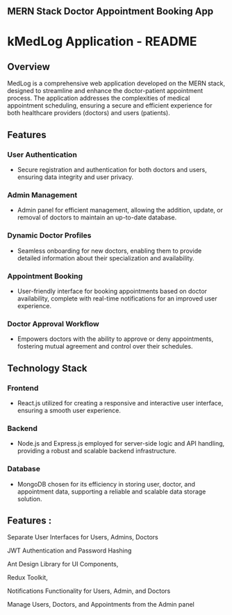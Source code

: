 ## MERN Stack Doctor Appointment Booking App
# kMedLog Application - README

## Overview
MedLog is a comprehensive web application developed on the MERN stack, designed to streamline and enhance the doctor-patient appointment process. The application addresses the complexities of medical appointment scheduling, ensuring a secure and efficient experience for both healthcare providers (doctors) and users (patients).

## Features
### User Authentication
- Secure registration and authentication for both doctors and users, ensuring data integrity and user privacy.

### Admin Management
- Admin panel for efficient management, allowing the addition, update, or removal of doctors to maintain an up-to-date database.

### Dynamic Doctor Profiles
- Seamless onboarding for new doctors, enabling them to provide detailed information about their specialization and availability.

### Appointment Booking
- User-friendly interface for booking appointments based on doctor availability, complete with real-time notifications for an improved user experience.

### Doctor Approval Workflow
- Empowers doctors with the ability to approve or deny appointments, fostering mutual agreement and control over their schedules.

## Technology Stack
### Frontend
- React.js utilized for creating a responsive and interactive user interface, ensuring a smooth user experience.

### Backend
- Node.js and Express.js employed for server-side logic and API handling, providing a robust and scalable backend infrastructure.

### Database
- MongoDB chosen for its efficiency in storing user, doctor, and appointment data, supporting a reliable and scalable data storage solution.






















## Features :

Separate User Interfaces for Users, Admins, Doctors

JWT Authentication and Password Hashing

Ant Design Library for UI Components,

Redux Toolkit,

Notifications Functionality for Users, Admin, and Doctors

Manage Users, Doctors, and Appointments from the Admin panel

